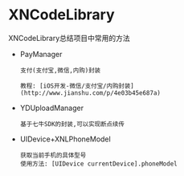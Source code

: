 # XNCodeLibrary
XNCodeLibrary总结项目中常用的方法

- PayManager
	
	```
	支付(支付宝,微信,内购)封装 
	
  	教程: [iOS开发-微信/支付宝/内购封装](http://www.jianshu.com/p/4e03b45e687a)
  	
	```
	
- YDUploadManager
	
	```
	基于七牛SDK的封装,可以实现断点续传
	```
- UIDevice+XNLPhoneModel

	```
	获取当前手机的具体型号
	使用方法: [UIDevice currentDevice].phoneModel
	```